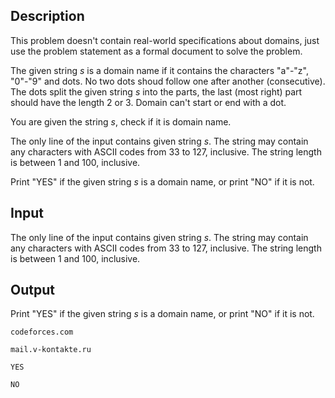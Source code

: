 ## Description

<div><p>This problem doesn't contain real-world specifications about domains, just use the problem statement as a formal document to solve the problem.</p><p>The given string <span class="tex-span"><i>s</i></span> is a domain name if it contains the characters "<span class="tex-font-style-tt">a</span>"-"<span class="tex-font-style-tt">z</span>", "<span class="tex-font-style-tt">0</span>"-"<span class="tex-font-style-tt">9</span>" and dots. No two dots shoud follow one after another (consecutive). The dots split the given string <span class="tex-span"><i>s</i></span> into the parts, the last (most right) part should have the length 2 or 3. Domain can't start or end with a dot.</p><p>You are given the string <span class="tex-span"><i>s</i></span>, check if it is domain name.</p></div><div class="input-specification"><p>The only line of the input contains given string <span class="tex-span"><i>s</i></span>. The string may contain any characters with ASCII codes from 33 to 127, inclusive. The string length is between 1 and 100, inclusive.</p></div><div class="output-specification"><p>Print "<span class="tex-font-style-tt">YES</span>" if the given string <span class="tex-span"><i>s</i></span> is a domain name, or print "<span class="tex-font-style-tt">NO</span>" if it is not.</p></div>

## Input

<p>The only line of the input contains given string <span class="tex-span"><i>s</i></span>. The string may contain any characters with ASCII codes from 33 to 127, inclusive. The string length is between 1 and 100, inclusive.</p>

## Output

<p>Print "<span class="tex-font-style-tt">YES</span>" if the given string <span class="tex-span"><i>s</i></span> is a domain name, or print "<span class="tex-font-style-tt">NO</span>" if it is not.</p>





```input1
codeforces.com

```




```input2
mail.v-kontakte.ru

```




```output1
YES

```




```output2
NO

```


